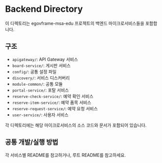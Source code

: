 # Backend Directory

이 디렉토리는 egovframe-msa-edu 프로젝트의 백엔드 마이크로서비스들을 포함합니다.

## 구조
- `apigateway/`: API Gateway 서비스
- `board-service/`: 게시판 서비스
- `config/`: 공통 설정 파일
- `discovery/`: 서비스 디스커버리
- `module-common/`: 공통 모듈
- `portal-service/`: 포탈 서비스
- `reserve-check-service/`: 예약 확인 서비스
- `reserve-item-service/`: 예약 품목 서비스
- `reserve-request-service/`: 예약 요청 서비스
- `user-service/`: 사용자 서비스

각 디렉토리에는 해당 마이크로서비스의 소스 코드와 문서가 포함되어 있습니다.

## 공통 개발/실행 방법
각 서비스별 README를 참고하거나, 루트 README를 참고하세요.
